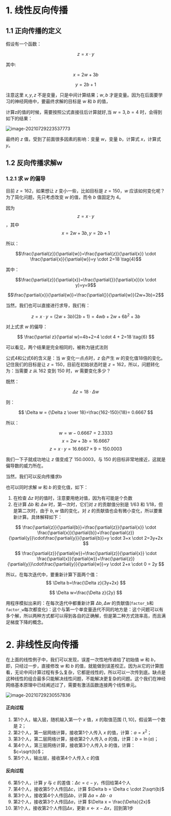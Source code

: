 # 1. 线性反向传播

## 1.1 正向传播的定义

假设有一个函数：

$$z = x \cdot y \tag{1}$$

其中:

$$x = 2w + 3b \tag{2}$$

$$y = 2b + 1 \tag{3}$$

注意这里 $x,y,z$ 不是变量，只是中间计算结果；$w,b$ 才是变量。因为在后面要学习的神经网络中，要最终求解的目标是 $w$ 和 $b$ 的值，

计算z的值的时候，需要按照公式直接往后计算就好,当 $w = 3, b = 4$ 时，会得到如下的结果：

![image-20210729223537773](E:/md%E6%96%87%E4%BB%B6/md%E6%96%87%E4%BB%B6%E5%9B%BE%E7%89%87/image-20210729223537773.png)

最终的 $z$ 值，受到了前面很多因素的影响：变量 $w$，变量 $b$，计算式 $x$，计算式 $y$。

## 1.2 反向传播求解w

### 1.2.1 求 $w$ 的偏导

目前 $z=162$，如果想让 $z$ 变小一些，比如目标是 $z=150$，$w$ 应该如何变化呢？为了简化问题，先只考虑改变 $w$ 的值，而令 $b$ 值固定为 $4$。

因为 $$z = x \cdot y$$，其中 $$x = 2w + 3b, y = 2b + 1$$

所以：

$$\frac{\partial{z}}{\partial{w}}=\frac{\partial{z}}{\partial{x}} \cdot \frac{\partial{x}}{\partial{w}}=y \cdot 2=18 \tag{4}$$

其中：

$$\frac{\partial{z}}{\partial{x}}=\frac{\partial{}}{\partial{x}}(x \cdot y)=y=9$$

$$\frac{\partial{x}}{\partial{w}}=\frac{\partial{}}{\partial{w}}(2w+3b)=2$$

当然，我们也可以直接进行求导，我们有：

$$z=x \cdot y=(2w+3b)(2b+1)=4wb+2w+6b^2+3b \tag{5}$$

对上式求 $w$ 的偏导：

$$
\frac{\partial z}{\partial w}=4b+2=4 \cdot 4 + 2=18 \tag{6}
$$

可以看见，两个结果是完全相同的，被称为链式法则

公式4和公式6的含义是：当 $w$ 变化一点点时，$z$ 会产生 $w$ 的变化值18倍的变化。记住我们的目标是让 $z=150$，目前在初始状态时是 $z=162$，所以，问题转化为：当需要 $z$ 从 $162$ 变到 $150$ 时，$w$ 需要变化多少？

既然：

$$
\Delta z = 18 \cdot \Delta w
$$

则：

$$
\Delta w = {\Delta z \over 18}=\frac{162-150}{18}= 0.6667
$$

所以：

$$w = w - 0.6667=2.3333$$
$$x=2w+3b=16.6667$$
$$z=x \cdot y=16.6667 \times 9=150.0003$$

我们一下子就成功地让 $z$ 值变成了 $150.0003$，与 $150$ 的目标非常地接近，这就是偏导数的威力所在。

当然，我们可以反向传播求b

也可以同时求解 $w$ 和 $b$ 的变化值，如下：

1. 在检查 $\Delta z$ 时的值时，注意要用绝对值，因为有可能是个负数
2. 在计算 $\Delta b$ 和 $\Delta w$ 时，第一次时，它们对 $z$ 的贡献值分别是 $1/63$ 和 $1/18$，但是第二次时，由于 $b,w$ 值的变化，对 $z$ 的贡献值也会有微小变化，所以要重新计算。具体解释如下：

$$
\frac{\partial{z}}{\partial{b}}=\frac{\partial{z}}{\partial{x}} \cdot \frac{\partial{x}}{\partial{b}}+\frac{\partial{z}}{\partial{y}}\cdot\frac{\partial{y}}{\partial{b}}=y \cdot 3+x \cdot 2=3y+2x
$$

$$
\frac{\partial{z}}{\partial{w}}=\frac{\partial{z}}{\partial{x}} \cdot \frac{\partial{x}}{\partial{w}}+\frac{\partial{z}}{\partial{y}}\cdot\frac{\partial{y}}{\partial{w}}=y \cdot 2+x \cdot 0 = 2y
$$

所以，在每次迭代中，要重新计算下面两个值：
$$
\Delta b=\frac{\Delta z}{3y+2x}
$$

$$
\Delta w=\frac{\Delta z}{2y}
$$

用程序模拟出来的：在每次迭代中都重新计算 $\Delta b,\Delta w$ 的贡献值(`factor_b`和`factor_w`每次都变化)：这个与第一个单变量迭代不同的地方是：这个问题可以有多个解，所以两种方式都可以得到各自的正确解，但是第二种方式效率高，而且满足梯度下降的概念。

# 2. 非线性反向传播

在上面的线性例子中，我们可以发现，误差一次性地传递给了初始值 $w$ 和 $b$，即，只经过一步，直接修改 $w$ 和 $b$ 的值，就能做到误差校正。因为从它的计算图看，无论中间计算过程有多么复杂，它都是线性的，所以可以一次传到底。缺点是这种线性的组合最多只能解决线性问题，不能解决更复杂的问题。这个我们在神经网络基本原理中已经阐述过了，需要有激活函数连接两个线性单元。

![image-20210729230557836](E:/md%E6%96%87%E4%BB%B6/md%E6%96%87%E4%BB%B6%E5%9B%BE%E7%89%87/image-20210729230557836.png)

#### 正向过程

1. 第1个人，输入层，随机输入第一个 $x$ 值，$x$ 的取值范围 $(1,10]$，假设第一个数是 $2$；
2. 第2个人，第一层网络计算，接收第1个人传入 $x$ 的值，计算：$a=x^2$；
3. 第3个人，第二层网络计算，接收第2个人传入 $a$ 的值，计算：$b=\ln (a)$；
4. 第4个人，第三层网络计算，接收第3个人传入 $b$ 的值，计算：$c=\sqrt{b}$；
5. 第5个人，输出层，接收第4个人传入 $c$ 的值

#### 反向过程

6. 第5个人，计算 $y$ 与 $c$ 的差值：$\Delta c = c - y$，传回给第4个人
7. 第4个人，接收第5个人传回$\Delta c$，计算 $\Delta b = \Delta c \cdot 2\sqrt{b}$
8. 第3个人，接收第4个人传回$\Delta b$，计算 $\Delta a = \Delta b \cdot a$
9. 第2个人，接收第3个人传回$\Delta a$，计算 $\Delta x = \frac{\Delta}{2x}$
10. 第1个人，接收第2个人传回$\Delta x$，更新 $x \leftarrow x - \Delta x$，回到第1步

